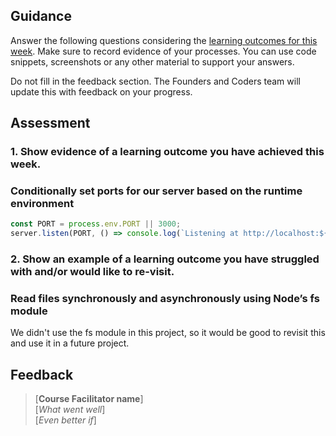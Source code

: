 ## Guidance
Answer the following questions considering the [learning outcomes for this week](https://learn.foundersandcoders.com/course/syllabus/developer/server/learning-outcomes/).
Make sure to record evidence of your processes. You can use code snippets, screenshots or any other material to support your answers.

Do not fill in the feedback section. The Founders and Coders team will update this with feedback on your progress.

## Assessment
 ### 1. Show evidence of a learning outcome you have achieved this week.
 ### Conditionally set ports for our server based on the runtime environment  

```js
const PORT = process.env.PORT || 3000;
server.listen(PORT, () => console.log(`Listening at http://localhost:${PORT}`));
```

 ### 2. Show an example of a learning outcome you have struggled with and/or would like to re-visit.
 ### Read files synchronously and asynchronously using Node’s fs module 

 We didn't use the fs module in this project, so it would be good to revisit this and use it in a future project.


## Feedback
> [**Course Facilitator name**]  
> [*What went well*]  
> [*Even better if*]
